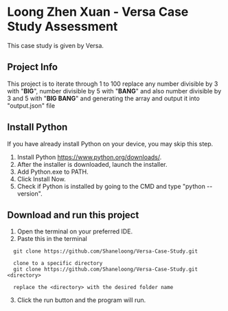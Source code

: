 # Loong Zhen Xuan - Versa Case Study Assessment
This case study is given by Versa. 

## Project Info

This project is to iterate through 1 to 100 replace any number divisible by 3 with "**BIG**", number divisible by 5 with "**BANG**" and also number divisible by 3 and 5 with "**BIG BANG**" and 
generating the array and output it into "output.json" file

## Install Python
If you have already install Python on your device, you may skip this step.

1. Install Python https://www.python.org/downloads/. 
2. After the installer is downloaded, launch the installer. 
3. Add Python.exe to PATH.
4. Click Install Now.
5. Check if Python is installed by going to the CMD and type "python --version".

## Download and run this project
1. Open the terminal on your preferred IDE.
2. Paste this in the terminal
```
  git clone https://github.com/Shaneloong/Versa-Case-Study.git

  clone to a specific directory
  git clone https://github.com/Shaneloong/Versa-Case-Study.git <directory>

  replace the <directory> with the desired folder name

```
3. Click the run button and the program will run.
